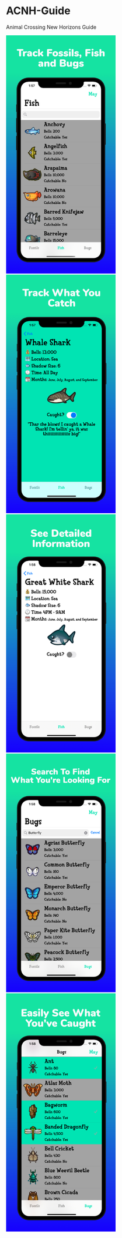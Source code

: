 # ACNH-Guide
Animal Crossing New Horizons Guide

<img src="https://github.com/thomasdye/ACNH-Guide/blob/master/6.5%20Screenshots/Image%201.jpeg?raw=true" width="300px">

<img src="https://github.com/thomasdye/ACNH-Guide/blob/master/6.5%20Screenshots/Image%202.jpeg?raw=true" width="300px">

<img src="https://github.com/thomasdye/ACNH-Guide/blob/master/6.5%20Screenshots/Image%203.jpeg?raw=true" width="300px">

<img src="https://github.com/thomasdye/ACNH-Guide/blob/master/6.5%20Screenshots/Image%204.jpeg?raw=true" width="300px">

<img src="https://github.com/thomasdye/ACNH-Guide/blob/master/6.5%20Screenshots/Image%205.jpeg?raw=true" width="300px">
